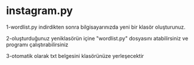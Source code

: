 # instagram.py



1-wordlist.py indirdikten sonra bilgisayarınızda yeni bir klasör oluşturunuz.

2-oluşturduğunuz yeniklasörün içine "wordlist.py" dosyasını atabilirsiniz ve programı çalıştırabilirsiniz

3-otomatik olarak txt belgesini klasörünüze yerleşecektir

